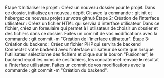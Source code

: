 Étape 1: Initialiser le projet : Créez un nouveau dossier pour le projet.
Dans ce dossier, initialisez un nouveau dépôt Git avec la commande : git init et hébergez ce nouveau projet sur votre github
Étape 2: Création de l'interface utilisateur : Créez un fichier HTML qui servira d'interface utilisateur.
Dans ce fichier, créez un formulaire qui permet à l'utilisateur de choisir un dossier et des fichiers dans ce dossier.
Faites un commit de vos modifications avec la commande : git commit -m "Création de l'interface utilisateur".
Étape 3: Création du backend  : Créez un fichier PHP qui servira de backend.
Connectez votre backend avec l'interface utilisateur de sorte que lorsque l'utilisateur sélectionne des fichiers et clique sur le bouton "Fusionner", le backend reçoit les noms de ces fichiers, les concatène et renvoie le résultat à l'interface utilisateur.
Faites un commit de vos modifications avec la commande : git commit -m "Création du backend".
